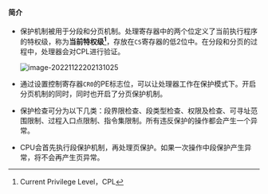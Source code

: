 #### 简介

* 保护机制被用于分段和分页机制。处理寄存器中的两个位定义了当前执行程序的特权级，称为**当前特权级[^1]**，存放在`CS`寄存器的低2位中。在分段和分页的过程中，处理器会对CPL进行验证。

  ![image-20221122202131025](../../../999.asset/image-20221122202131025.png)

* 通过设置控制寄存器`CR0`的PE标志位，可以让处理器工作在保护模式下。开启分页机制的同时，同时也开启了分页保护机制。

* 保护检查可分为以下几类：段界限检查、段类型检查、权限及检查、可寻址范围限制、过程入口点限制、指令集限制。所有违反保护的操作都会产生一个异常。

* CPU会首先执行段保护机制，再处理页保护。如果一次操作中段保护产生异常，将不会再产生页异常。



























[^1]:Current Privilege Level，CPL
